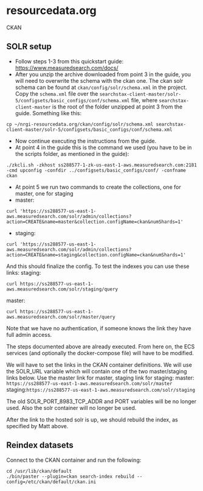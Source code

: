 # resourcedata.org
CKAN

## SOLR setup

- Follow steps 1-3 from this quickstart guide: https://www.measuredsearch.com/docs/ 
- After you unzip the archive downloaded from point 3 in the guide, you will need to overwrite the schema with the ckan one. The ckan solr schema can be found at `ckan/config/solr/schema.xml` in the project. Copy the `schema.xml` file over the `searchstax-client-master/solr-5/configsets/basic_configs/conf/schema.xml` file, where `searchstax-client-master` is the root of the folder unzipped at point 3 from the guide.
Something like this: 
```
cp ~/nrgi-resourcedata.org/ckan/config/solr/schema.xml searchstax-client-master/solr-5/configsets/basic_configs/conf/schema.xml
```
- Now continue executing the instructions from the guide. 
- At point 4 in the guide this is the command we used (you have to be in the scripts folder, as mentioned in the guide):
```
./zkcli.sh -zkhost ss288577-1-zk-us-east-1-aws.measuredsearch.com:2181 -cmd upconfig -confdir ../configsets/basic_configs/conf/ -confname ckan
```
- At point 5 we run two commands to create the collections, one for master, one for staging
- master:
```
curl 'https://ss288577-us-east-1-aws.measuredsearch.com/solr/admin/collections?action=CREATE&name=master&collection.configName=ckan&numShards=1'
```
- staging:
```
curl 'https://ss288577-us-east-1-aws.measuredsearch.com/solr/admin/collections?action=CREATE&name=staging&collection.configName=ckan&numShards=1'
```
And this should finalize the config. To test the indexes you can use these links:
staging:
```
curl https://ss288577-us-east-1-aws.measuredsearch.com/solr/staging/query
```
master:
```
curl https://ss288577-us-east-1-aws.measuredsearch.com/solr/master/query
```

Note that we have no authentication, if someone knows the link they have full admin access.

The steps documented above are already executed. From here on, the ECS services (and optionally the docker-compose file) will have to be modified.

We will have to set the links in the CKAN container definitions. We will use the SOLR_URL variable which will contain one of the two master/staging links below. Use the master link for master, staging link for staging:
master: `https://ss288577-us-east-1-aws.measuredsearch.com/solr/master`
staging:`https://ss288577-us-east-1-aws.measuredsearch.com/solr/staging`

The old SOLR_PORT_8983_TCP_ADDR and PORT variables will be no longer used. Also the solr container will no longer be used.

After the link to the hosted solr is up, we should rebuild the index, as specified by Matt above.

## Reindex datasets
Connect to the CKAN container and run the following:
```
cd /usr/lib/ckan/default
./bin/paster --plugin=ckan search-index rebuild --config=/etc/ckan/default/ckan.ini
```
